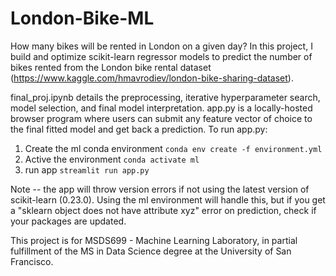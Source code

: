 # London-Bike-ML

How many bikes will be rented in London on a given day? In this project, I build and optimize scikit-learn regressor models to predict the number of bikes rented from the London bike rental dataset (https://www.kaggle.com/hmavrodiev/london-bike-sharing-dataset). 

final_proj.ipynb details the preprocessing, iterative hyperparameter search, model selection, and final model interpretation. 
app.py is a locally-hosted browser program where users can submit any feature vector of choice to the final fitted model and get back a prediction.
To run app.py:
1. Create the ml conda environment 
  `conda env create -f environment.yml`
2. Active the environment
  `conda activate ml`
3. run app
  `streamlit run app.py`
  
Note -- the app will throw version errors if not using the latest version of scikit-learn (0.23.0). Using the ml environment will handle this, but if you get a "sklearn object does not have attribute xyz" error on prediction, check if your packages are updated.

This project is for MSDS699 - Machine Learning Laboratory, in partial fulfillment of the MS in Data Science degree at the University of San Francisco.
